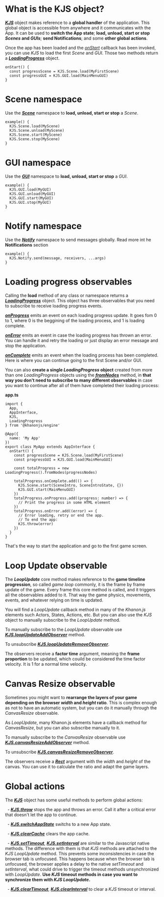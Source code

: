 # What is the KJS object?
[***KJS***](https://khanonjs.com/api-docs/modules/kjs.KJS.html) object makes reference to a **global handler** of the application. This global object is accessible from anywhere and it communicates with the App. It can be used to **switch the App state**; **load, unload, start or stop *Scenes* and *GUIs***; **send Notifications**; and some **other global actions**.

Once the app has been loaded and the [*onStart*](https://khanonjs.com/api-docs/classes/decorators_app.AppInterface.html#onStart) callback has been invoked, you can use *KJS* to load the first *Scene* and *GUI*. Those two methods return a [***LoadingProgress***](https://khanonjs.com/api-docs/classes/base_loading_progress.LoadingProgress.html) object.
```
onStart() {
  const progressScene = KJS.Scene.load(MyFirstScene)
  const progressGUI = KJS.GUI.load(MainMenuGUI)
}
```

# Scene namespace

Use the [***Scene***](https://khanonjs.com/api-docs/modules/kjs.KJS.Scene.html) namespace to **load, unload, start or stop** a *Scene*.
```
example() {
  KJS.Scene.load(MyScene)
  KJS.Scene.unload(MyScene)
  KJS.Scene.start(MyScene)
  KJS.Scene.stop(MyScene)
}
```

# GUI namespace

Use the [***GUI***](https://khanonjs.com/api-docs/classes/decorators_gui.GUIInterface.html) namespace to **load, unload, start or stop** a *GUI*.
```
example() {
  KJS.GUI.load(MyGUI)
  KJS.GUI.unload(MyGUI)
  KJS.GUI.start(MyGUI)
  KJS.GUI.stop(MyGUI)
}
```

# Notify namespace

Use the [***Notify***](https://khanonjs.com/api-docs/modules/kjs.KJS.Notify.html) namespace to send messages globally. Read more int he **Notifications** section
```
example() {
  KJS.Notify.send(message, receivers, ...args)
}
```

# Loading progress observables

Calling the **load** method of any class or namespace returns a [***LoadingProgress***](https://khanonjs.com/api-docs/classes/base_loading_progress.LoadingProgress.html) object. This object has three observables that you need to subscribe to receive loading progress events.

[***onProgress***](https://khanonjs.com/api-docs/classes/base_loading_progress.LoadingProgress.html#onProgress) emits an event on each loading progress update. It goes fom 0 to 1, where 0 is the beggining of the loading process, and 1 is loading complete.

[***onError***](https://khanonjs.com/api-docs/classes/base_loading_progress.LoadingProgress.html#onError) emits an event in case the loading progress has thrown an error. You can handle it and retry the loading or just display an error message and stop the application.

[***onComplete***](https://khanonjs.com/api-docs/classes/base_loading_progress.LoadingProgress.html#onComplete) emits an event when the loading process has been completed. Here is where you can continue going to the first Scene and/or GUI.

You can also **create a single *LoadingProgress* object** created from more than one *LoadingProgress* objects using the [***fromNodes***](https://khanonjs.com/api-docs/classes/base_loading_progress.LoadingProgress.html#fromNodes) method, in **that way you don't need to subscribe to many different observables** in case you want to continue after all of them have completed their loading process:

**app.ts**
```
import {
  App,
  AppInterface,
  KJS,
  LoadingProgress
} from '@khanonjs/engine'

@App({
  name: 'My App'
})
export class MyApp extends AppInterface {
  onStart() {
    const progressScene = KJS.Scene.load(MyFirstScene)
    const progressGUI = KJS.GUI.load(MainMenuGUI)

    const totalProgress = new LoadingProgress().fromNodes(progressNodes)

    totalProgress.onComplete.add(() => {
      KJS.Scene.start(SceneIntro, SceneIntroState, {})
      KJS.GUI.start(MainMenuGUI)
    })
    totalProgress.onProgress.add((progress: number) => {
      // Print the progress in some HTML element
    })
    totalProgress.onError.add((error) => {
      // Error loading, retry or end the app.
      // To end the app:
      KJS.throw(error)
    })
  }
}
```
That's the way to start the application and go to the first game screen.

# Loop Update observable

The ***LoopUpdate*** core method makes reference to the **game timeline progression**, so called *game loop* commonly, it is the frame by frame update of the game. Every frame this core method is called, and it triggers all the observables added to it. That way the game physics, movements, events, and whatever relying on time is updated.

You will find a *LoopUpdate* callback method in many of the *Khanon.js* elements such Actors, States, Actions, etc. But you can also use the *KJS* object to manually subscribe to the *LoopUpdate* method.

To manually subscribe to the *LoopUpdate* observable use [***KJS.loopUpdateAddObserver***](https://khanonjs.com/api-docs/functions/kjs.KJS.loopUpdateAddObserver.html) method.

To unsubscribe [***KJS.loopUpdateRemoveObserver***](https://khanonjs.com/api-docs/functions/kjs.KJS.loopUpdateRemoveObserver.html).

The observers receive a **factor time** argument, meaning the **frame proportion** to be updated, which couild be considered the time factor velocity. It is 1 for a normal time velocity.

# Canvas Resize observable

Sometimes you might want to **rearrange the layers of your game depending on the browser *width* and *height* ratio**. This is complex enough as not to have an automatic system, but you can do it manually through the *CanvasResize* observable.

As *LoopUpdate*, many Khanon.js elements have a callback method for *CanvasResize*, but you can also subscribe manually to it.

To manually subscribe to the *CanvasResize* observable use [***KJS.canvasResizeAddObserver***](https://khanonjs.com/api-docs/functions/kjs.KJS.canvasResizeAddObserver.html) method.

To unsubscribe [***KJS.canvasResizeRemoveObserver***](https://khanonjs.com/api-docs/functions/kjs.KJS.canvasResizeRemoveObserver.html).

The observers receive a [***Rect***](https://khanonjs.com/api-docs/interfaces/models.Rect.html) argument with the *width* and *height* of the canvas. You can use it to calculate the ratio and adapt the game layers.

# Global actions

The [***KJS***](https://khanonjs.com/api-docs/modules/kjs.KJS.html) object has some useful methods to perform global actions:

&nbsp;
    -  [***KJS.throw***](https://khanonjs.com/api-docs/functions/kjs.KJS.throw.html) stops the app and throws an error. Call it after a critical error that doesn't let the app to continue.

&nbsp;
    -  [***KJS.switchAppState***](https://khanonjs.com/api-docs/functions/kjs.KJS.switchAppState.html) switchs to a new App state.

&nbsp;
    -  [***KJS.clearCache***](https://khanonjs.com/api-docs/functions/kjs.KJS.clearCache.html) clears the app cache.

&nbsp;
    -  [***KJS.setTimeout***](https://khanonjs.com/api-docs/functions/kjs.KJS.setTimeout.html), [***KJS.setInterval***](https://khanonjs.com/api-docs/functions/kjs.KJS.setInterval.html) are similar to the Javascript native methods. The difference with them is that *KJS* methods are attached to the *KJS LoopUpdate* method. This prevents some inconsistencies in case the browser tab is unfocused. This happens because when the browser tab is unfocused, the browser applies a delay to the native *setTimeout* and *setInterval*, what could drive to trigger the timeout methods unsynchronized with *LoopUpdate*. **Use *KJS* timeout methods in case you want to synchronize them with *KJS LoopUpdate*.**

&nbsp;
    -  [***KJS.clearTimeout***](https://khanonjs.com/api-docs/functions/kjs.KJS.clearTimeout.html), [***KJS.clearInterval***](https://khanonjs.com/api-docs/functions/kjs.KJS.clearInterval.html) to clear a *KJS* timeout or interval.
